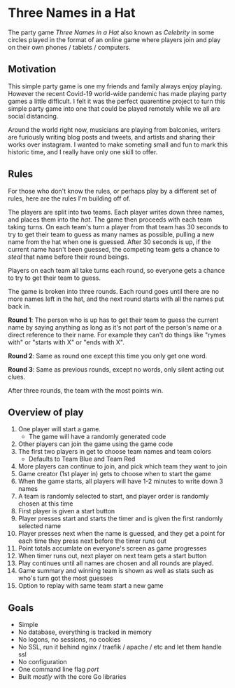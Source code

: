 # Three Names in a Hat

The party game *Three Names in a Hat* also known as *Celebrity* in some circles played in the format
of an online game where players join and play on their own phones / tablets / computers.


## Motivation
This simple party game is one my friends and family always enjoy playing.  However the recent Covid-19 world-wide
pandemic has made playing party games a little difficult. I felt it was the perfect quarentine project to turn this
simple party game into one that could be played remotely while we all are social distancing.

Around the world right now, musicians are playing from balconies, writers are furiously writing blog posts and tweets,
and artists and sharing their works over instagram. I wanted to make someting small and fun to mark this historic
time, and I really have only one skill to offer.

## Rules

For those who don't know the rules, or perhaps play by a different set of rules, here are the rules I'm building off of.

The players are split into two teams.  Each player writes down three names, and places them into the *hat*. The game then
proceeds with each team taking turns.  On each team's turn a player from that team has 30 seconds to try to get their team
to guess as many names as possible, pulling a new name from the hat when one is guessed.  After 30 seconds is up, if the
current name hasn't been guessed, the competing team gets a chance to *steal* that name before their round beings.

Players on each team all take turns each round, so everyone gets a chance to try to get their team to guess.

The game is broken into three rounds. Each round goes until there are no more names left in the hat, and the next round
starts with all the names put back in.

**Round 1**: The person who is up has to get their team to guess the current name by saying anything as long as it's
not part of the person's name or a direct reference to their name. For example they can't do things like "rymes with"
or "starts with X" or "ends with X".

**Round 2**: Same as round one except this time you only get one word.

**Round 3**: Same as previous rounds, except no words, only silent acting out clues.

After three rounds, the team with the most points win.


## Overview of play

1. One player will start a game. 
    * The game will have a randomly generated code
2. Other players can join the game using the game code
3. The first two players in get to choose team names and team colors
    * Defaults to Team Blue and Team Red
4. More players can continue to join, and pick which team they want to join
5. Game creator (1st player in) gets to choose when to start the game
6. When the game starts, all players will have 1-2 minutes to write down 3 names
7. A team is randomly selected to start, and player order is randomly chosen at this time
8. First player is given a start button
9. Player presses start and starts the timer and is given the first randomly selected name
10. Player presses next when the name is guessed, and they get a point for each time they press next before the
timer runs out
11. Point totals accumlate on everyone's screen as game progresses
12. When timer runs out, next player on next team gets a start button
13. Play continues until all names are chosen and all rounds are played.
14. Game summary and winning team is shown as well as stats such as who's turn got the most guesses
15. Option to replay with same team start a new game


## Goals
* Simple
* No database, everything is tracked in memory
* No logons, no sessions, no cookies
* No SSL, run it behind nginx / traefik / apache / etc and let them handle ssl
* No configuration
* One command line flag *port*
* Built *mostly* with the core Go libraries